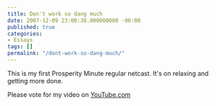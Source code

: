 ```yaml
---
title: Don't work so dang much
date: 2007-12-09 23:00:38.000000000 -06:00
published: true
categories:
- Essays
tags: []
permalink: "/dont-work-so-dang-much/"
---
```

<p>This is my first Prosperity Minute regular netcast.  It's on relaxing and getting more done.</p>
<p>Please vote for my video on <a href="http://www.youtube.com/watch?v=rUw7cfsrWgM" rel="nofollow">YouTube.com</a></p>
<p><object classid="clsid:d27cdb6e-ae6d-11cf-96b8-444553540000" width="425" height="355" codebase="http://download.macromedia.com/pub/shockwave/cabs/flash/swflash.cab#version=6,0,40,0"><param name="wmode" value="transparent" /><param name="src" value="http://www.youtube.com/v/rUw7cfsrWgM&amp;rel=1" /><embed type="application/x-shockwave-flash" width="425" height="355" src="http://www.youtube.com/v/rUw7cfsrWgM&amp;rel=1" wmode="transparent" /></object></p>
